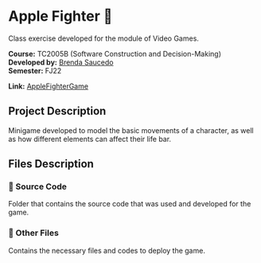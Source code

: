 # Apple Fighter 🍎

Class exercise developed for the module of Video Games.

**Course:** TC2005B (Software Construction and Decision-Making) <br>
**Developed by:** [Brenda Saucedo](https://github.com/Bren12) <br>
**Semester:** FJ22 <br>

**Link:** [AppleFighterGame](https://bren12.github.io/AppleFighter/)

## Project Description

Minigame developed to model the basic movements of a character, as well as 
how different elements can affect their life bar.

## Files Description

### 📁 Source Code

Folder that contains the source code that was used and developed for the game.

### 📁 Other Files

Contains the necessary files and codes to deploy the game.
